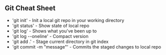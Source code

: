 ## Git Cheat Sheet

* 'git init' - Init a local git repo in your working directory
* 'git status' - Show state of local repo
* 'git log' - Shows what you've been up to
* 'git log --oneline' - Compact version
* 'git add .' - Stage current directory in git index
* 'git commit -m "message"' - Commits the staged changes to local repo
